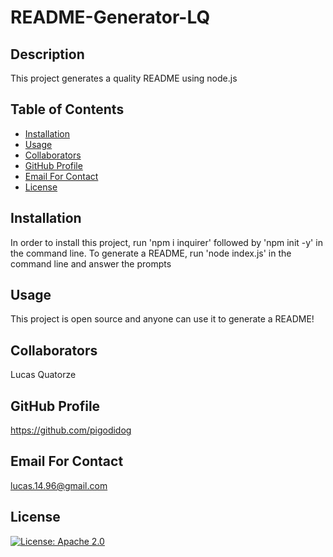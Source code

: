 # README-Generator-LQ
    
## Description
    
This project generates a quality README using node.js

## Table of Contents
- <a href="#">Installation<a>
- <a href="#">Usage<a>
- <a href="#">Collaborators<a>
- <a href="#">GitHub Profile<a>
- <a href="#">Email For Contact<a>
- <a href="#">License<a>
    
## Installation
    
In order to install this project, run 'npm i inquirer' followed by 'npm init -y' in the command line. To generate a README, run 'node index.js' in the command line and answer the prompts

## Usage
    
This project is open source and anyone can use it to generate a README!

## Collaborators

Lucas Quatorze

## GitHub Profile

https://github.com/pigodidog

## Email For Contact

lucas.14.96@gmail.com

## License

[![License: Apache 2.0](https://img.shields.io/badge/License-Apache%202.0-blue.svg)](https://opensource.org/licenses/Apache-2.0)
    